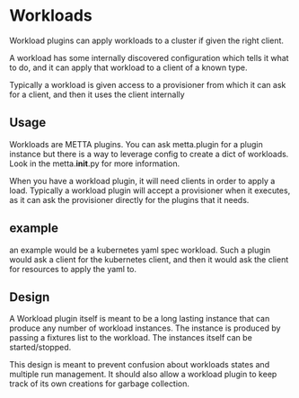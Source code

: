 # Workloads

Workload plugins can apply workloads to a cluster if given the right client.

A workload has some internally discovered configuration which tells it what to
do, and it can apply that workload to a client of a known type.

Typically a workload is given access to a provisioner from which it can ask
for a client, and then it uses the client internally

## Usage

Workloads are METTA plugins.  You can ask metta.plugin for a plugin instance but
there is a way to leverage config to create a dict of workloads. Look in the
metta.__init__.py for more information.

When you have a workload plugin, it will need clients in order to apply a load.
Typically a workload plugin will accept a provisioner when it executes, as it
can ask the provisioner directly for the plugins that it needs.

## example

an example would be a kubernetes yaml spec workload.  Such a plugin would ask
a client for the kubernetes client, and then it would ask the client for
resources to apply the yaml to.

## Design

A Workload plugin itself is meant to be a long lasting instance that can produce
any number of workload instances.  The instance is produced by passing a fixtures
list to the workload.
The instances itself can be started/stopped.

This design is meant to prevent confusion about workloads states and multiple
run management.  It should also allow a workload plugin to keep track of its
own creations for garbage collection.
